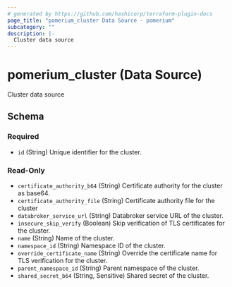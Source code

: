 ```yaml
---
# generated by https://github.com/hashicorp/terraform-plugin-docs
page_title: "pomerium_cluster Data Source - pomerium"
subcategory: ""
description: |-
  Cluster data source
---
```


# pomerium_cluster (Data Source)

Cluster data source



<!-- schema generated by tfplugindocs -->
## Schema

### Required

- `id` (String) Unique identifier for the cluster.

### Read-Only

- `certificate_authority_b64` (String) Certificate authority for the cluster as base64.
- `certificate_authority_file` (String) Certificate authority file for the cluster
- `databroker_service_url` (String) Databroker service URL of the cluster.
- `insecure_skip_verify` (Boolean) Skip verification of TLS certificates for the cluster.
- `name` (String) Name of the cluster.
- `namespace_id` (String) Namespace ID of the cluster.
- `override_certificate_name` (String) Override the certificate name for TLS verification for the cluster.
- `parent_namespace_id` (String) Parent namespace of the cluster.
- `shared_secret_b64` (String, Sensitive) Shared secret of the cluster.
